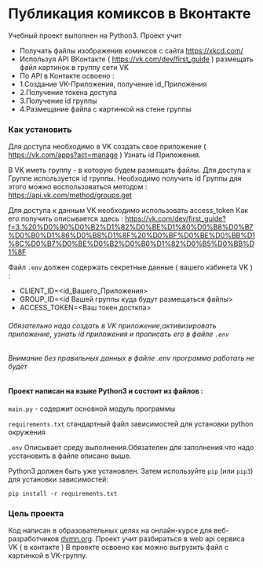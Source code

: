 # Публикация комиксов в Вконтакте

 Учебный проект выполнен на Python3. Проект учит 
 * Получать файлы изображенив комиксов с сайта https://xkcd.com/
 * Используя API ВКонтакте ( https://vk.com/dev/first_guide ) размещать файл картинок в группу сети VK
 * По API в Контакте освоено :
 * 1.Создание VK-Приложения, получение id_Приложения
 * 2.Получение токена доступа
 * 3.Получение id группы
 * 4.Размещание файла с картинкой на стене группы
 
 

### Как установить

 Для доступа необходимо в VK создать свое приложение ( https://vk.com/apps?act=manage ) 
 Узнать id Приложения.
 
 В VK иметь группу - в которую будем размещать файлы.
 Для доступа к Группе используется id группы. Необходимо получить id Группы
 для этого можно воспользоваться методом : https://api.vk.com/method/groups.get
 
 Для доступа к данным VK необходимо использовать access_token
 Как его получить описывается здесь : https://vk.com/dev/first_guide?f=3.%20%D0%90%D0%B2%D1%82%D0%BE%D1%80%D0%B8%D0%B7%D0%B0%D1%86%D0%B8%D1%8F%20%D0%BF%D0%BE%D0%BB%D1%8C%D0%B7%D0%BE%D0%B2%D0%B0%D1%82%D0%B5%D0%BB%D1%8F
 
 
Файл `.env` должен содержать секретные данные ( вашего кабинета VK ) :
* CLIENT_ID=<id_Вашего_Приложения>  
* GROUP_ID=<id Вашей группы куда будут размещаться файлы>
* ACCESS_TOKEN=<Ваш токен досткпа>

###### Обязательно надо создать в VK приложение,активизировать приложение,  узнать id приложения и прописать его в файле `.env`
###### Внимание без правильных данных в файле .env программа работать не будет
#### Проект написан на языке Python3 и состоит из файлов :

`main.py`            - содержит основной модуль программы


`requirements.txt`  стандартный файл зависимостей для установки  python окружения

`.env` Описывает среду выполнения.Обязателен для заполнения.что надо усстановить в файле описано выше.


Python3 должен быть уже установлен. 
Затем используйте `pip` (или `pip3`) для установки зависимостей:


    pip install -r requirements.txt




### Цель проекта

Код написан в образовательных целях на онлайн-курсе  для веб-разработчиков [dvmn.org](https://dvmn.org/).
Проект  учит разбираться в web api сервиса VK ( в контакте )
В проекте освоено как можно выгрузить файл с картинкой в VK-группу.